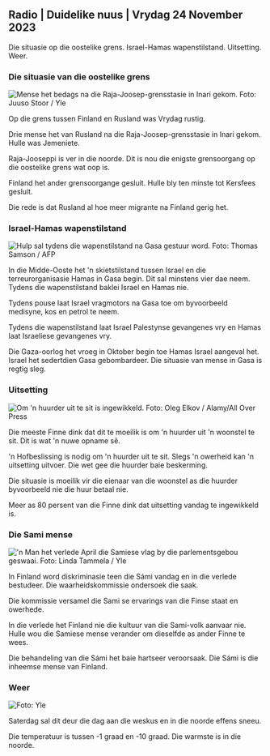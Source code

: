 ## Radio \| Duidelike nuus \| Vrydag 24 November 2023

Die situasie op die oostelike grens. Israel-Hamas wapenstilstand. Uitsetting. Weer.

### Die situasie van die oostelike grens

![Mense het bedags na die Raja-Joosep-grensstasie in Inari gekom. Foto: Juuso Stoor / Yle](https://images.cdn.yle.fi/image/upload/c_crop,h_3368,w_5986,x_0,y_0/ar_1.7777777777777777,c_fill,g_faces,h_675,w.pr.q_auto:eco/f_auto/fl_lossy/v1700827102/39-120618465608fd4818b7)

Op die grens tussen Finland en Rusland was Vrydag rustig.

Drie mense het van Rusland na die Raja-Joosep-grensstasie in Inari gekom. Hulle was Jemeniete.

Raja-Jooseppi is ver in die noorde. Dit is nou die enigste grensoorgang op die oostelike grens wat oop is.

Finland het ander grensoorgange gesluit. Hulle bly ten minste tot Kersfees gesluit.

Die rede is dat Rusland al hoe meer migrante na Finland gerig het.

### Israel-Hamas wapenstilstand

![Hulp sal tydens die wapenstilstand na Gasa gestuur word. Foto: Thomas Samson / AFP](https://images.cdn.yle.fi/image/upload/c_crop,h_2879,w_5119,x_0,y_533/ar_1.777777777777777,c_fill,g_faces,h_675,w_1200.w_pr10.q_auto:eco/f_auto/fl_lossy/v1700822253/39-120580865603d3467a7a)

In die Midde-Ooste het 'n skietstilstand tussen Israel en die terreurorganisasie Hamas in Gasa begin. Dit sal minstens vier dae neem. Tydens die wapenstilstand baklei Israel en Hamas nie.

Tydens pouse laat Israel vragmotors na Gasa toe om byvoorbeeld medisyne, kos en petrol te neem.

Tydens die wapenstilstand laat Israel Palestynse gevangenes vry en Hamas laat Israeliese gevangenes vry.

Die Gaza-oorlog het vroeg in Oktober begin toe Hamas Israel aangeval het. Israel het sedertdien Gasa gebombardeer. Die situasie van mense in Gasa is regtig sleg.

### Uitsetting

![Om 'n huurder uit te sit is ingewikkeld. Foto: Oleg Elkov / Alamy/All Over Press](https://images.cdn.yle.fi/image/upload/c_crop,h_3182,w_5657,x_121,y_740/ar_1.7777777777777777,c_fill_6_70,h_fill_6_70,hdpr_1.0/q_auto:eco/f_auto/fl_lossy/v1698135288/39-115380264d2449083906)

Die meeste Finne dink dat dit te moeilik is om 'n huurder uit 'n woonstel te sit. Dit is wat 'n nuwe opname sê.

'n Hofbeslissing is nodig om 'n huurder uit te sit. Slegs 'n owerheid kan 'n uitsetting uitvoer. Die wet gee die huurder baie beskerming.

Die situasie is moeilik vir die eienaar van die woonstel as die huurder byvoorbeeld nie die huur betaal nie.

Meer as 80 persent van die Finne dink dat uitsetting vandag te ingewikkeld is.

### Die Sami mense

!['n Man het verlede April die Samiese vlag by die parlementsgebou geswaai. Foto: Linda Tammela / Yle](https://images.cdn.yle.fi/image/upload/c_crop,h_659,w_1173,x_0,y_133/ar_1.7777777777777777,c_fill,g_faces,h_675,w.pr.q_auto:eco/f_auto/fl_lossy/v1693572536/39-10986686437da2797694)

In Finland word diskriminasie teen die Sámi vandag en in die verlede bestudeer. Die waarheidskommissie ondersoek die saak.

Die kommissie versamel die Sami se ervarings van die Finse staat en owerhede.

In die verlede het Finland nie die kultuur van die Sami-volk aanvaar nie. Hulle wou die Samiese mense verander om dieselfde as ander Finne te wees.

Die behandeling van die Sámi het baie hartseer veroorsaak. Die Sámi is die inheemse mense van Finland.

### Weer

![ Foto: Yle](https://images.cdn.yle.fi/image/upload/c_crop,h_1080,w_1919,x_0,y_0/ar_1.7777777777777777,c_fill,g_faces,h_675,w_pr_auto1.0/1200.:eco/f_auto/fl_lossy/v1700835658/39-12063856560b12785459)

Saterdag sal dit deur die dag aan die weskus en in die noorde effens sneeu.

Die temperatuur is tussen -1 graad en -10 graad. Die warmste is in die noorde.